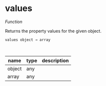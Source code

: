 # values

_Function_

Returns the property values for the given object.

<pre><code>values object &rarr; array</code></pre>
<br>

| name | type | description |
|------|------|-------------|
|object|any||
|array|any||


